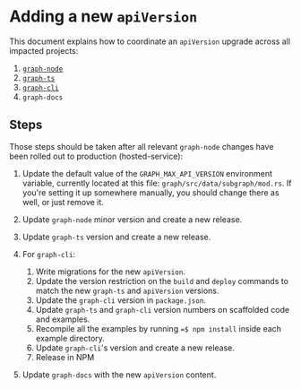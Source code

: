 # Adding a new `apiVersion`

This document explains how to coordinate an `apiVersion` upgrade
across all impacted projects:

1.  [`graph-node`](https:github.com/graphprotocol/graph-node)
2.  [`graph-ts`](https:github.com/graphprotocol/graph-ts)
3.  [`graph-cli`](https:github.com/graphprotocol/graph-cli)
4.  `graph-docs`

## Steps

Those steps should be taken after all relevant `graph-node` changes
have been rolled out to production (hosted-service):

1. Update the default value of the `GRAPH_MAX_API_VERSION` environment
   variable, currently located at this file: `graph/src/data/subgraph/mod.rs`.
   If you're setting it up somewhere manually, you should change there
   as well, or just remove it.

2.  Update `graph-node` minor version and create a new release.

3.  Update `graph-ts` version and create a new release.

4.  For `graph-cli`:

    1.  Write migrations for the new `apiVersion`.
    2.  Update the version restriction on the `build` and `deploy`
        commands to match the new `graph-ts` and `apiVersion` versions.
    3.  Update the `graph-cli` version in `package.json`.
    4.  Update `graph-ts` and `graph-cli` version numbers on scaffolded code and examples.
    5.  Recompile all the examples by running `=$ npm install` inside
        each example directory.
    6.  Update `graph-cli`\'s version and create a new release.
    7.  Release in NPM

5.  Update `graph-docs` with the new `apiVersion` content.

